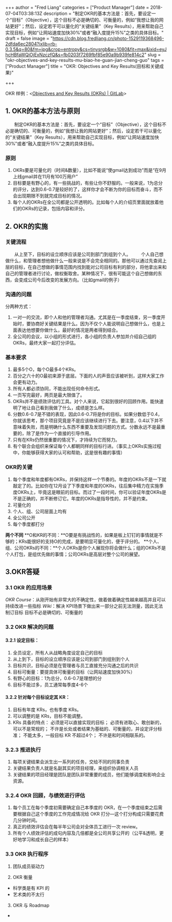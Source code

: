 +++
author = "Fred Liang"
categories = ["Product Manager"]
date = 2018-07-04T03:38:13Z
description = "制定OKR的基本方法是：首先，要设定一个“目标”（Objective），这个目标不必是确切的、可衡量的，例如“我想让我的网站更好”；然后，设定若干可以量化的“关键结果”（Key Results），用来帮助自己实现目标，例如“让网站速度加快30%”或者“融入度提升15%”之类的具体目标。"
draft = false
image = "https://cdn.blog.fredliang.cn/photo-1529119368496-2dfda6ec2804?ixlib=rb-0.3.5&q=80&fm=jpg&crop=entropy&cs=tinysrgb&w=1080&fit=max&ixid=eyJhcHBfaWQiOjExNzczfQ&s=fb0203f7269fbf85e90a9b939fe814c2"
slug = "okr-objectives-and-key-results-mu-biao-he-guan-jian-cheng-guo"
tags = ["Product Manager"]
title = "OKR: Objectives and Key Results(目标和关键成果)"

+++

OKR 样例：<[Objectives and Key Results (OKRs) | GitLab](https://about.gitlab.com/okrs/)>
## 1. OKR的基本方法与原则
　　制定OKR的基本方法是：首先，要设定一个“目标”（Objective），这个目标不必是确切的、可衡量的，例如“我想让我的网站更好”；然后，设定若干可以量化的“关键结果”（Key Results），用来帮助自己实现目标，例如“让网站速度加快30%”或者“融入度提升15%”之类的具体目标。

### 原则

1. OKRs要是可量化的（时间&数量），比如不能说“使gmail达到成功”而是“在9月上线gmail并在11月有100万用户”
2. 目标要是有野心的，有一些挑战的，有些让你不舒服的。一般来说，1为总分的评分，达到0.6-0.7是较好的了，这样你才会不断为你的目标而奋斗，而不会出现期限不到就完成目标的情况。
3. 每个人的OKRs在全公司都是公开透明的。比如每个人的介绍页里面就放着他们的OKRs的记录，包括内容和评分。


## 2. OKR的实施
### 关键流程
　　从上至下，目标的设立顺序应该是公司到部门到组到个人。
　　个人自己想做什么，和管理者想他做什么一般来说是不会完全相同的。那他可以通过先查阅上层的目标，在自己想做的事情范围内找到能对公司目标有利的部分，将他拿出来和自己的管理者进行讨论，做权衡取舍。某种情况下，很有可能这个自己想做的东西，会变成公司今后改变的发展方向。（比如gmail的例子）

### 沟通的问题
分两种方式：
1. 一对一的交流，即个人和他的管理者沟通。尤其是在一季度结束，另一季度开始时，要协商好关键结果是什么。因为不仅个人能说明自己想做什么，也是上面表达他想要你做什么，最好的情况是两者得到结合。
2. 全公司的会议，以小组的形式进行，各小组的负责人参加并介绍自己组的OKRs，最终大家一起打分评估。

### 基本要求
1. 最多5个O，每个O最多4个KRs。
2. 百分之六十的O最初来源于底层。下面的人的声音应该被听到，这样大家工作会更有动力。
3. 所有人都必须协同，不能出现任何命令形式。
4. 一页写完最好，两页是最大限值了。
5. OKRs并不是绩效评估的工具。对个人来说，它起到很好的回顾作用。能快速明了地让自己看到我做了什么，成绩是怎么样。
6. 分数0.6-0.7是不错的表现，因此0.6-0.7将是你的目标。如果分数低于0.4，你就该思考，那个项目究竟是不是应该继续进行下去。要注意，0.4以下并不意味着失败，而是明确什么东西不重要及发现问题的方式。分数永远不是最重要的，除了是作为一个直接的引导作用。
7. 只有在KRs仍然很重要的情况下，才持续为它而努力。
8. 有个联合会组织来保证每个人都朝同样的目标行进。（事实上OKRs实施过程中，你能够获得大家的认可和帮助，这是很有趣的事情）

### OKR的关键
1. 每个季度和年度都有OKRs，并保持这样一个节奏的。年度的OKRs不是一下就敲定了的。比如你在12月设了下季度和年度的OKRs，往后集中精力在实施季度OKRs上，毕竟这是眼前的目标。而过了一段时间，你可以验证年度OKRs是不是正确的，并不断修订它。年度的OKRs是指导性的，并不是约束。
2. 可量化的
3. 个人、组、公司层面上均有
4. 全公司公开
5. 每个季度都打分

**两个不同**
**O和KR的不同：**O要是有挑战性的，如果是板上钉钉的事情就是不够的；KRs能很好的支持O的完成，是要明显可量化的，便于评分的。
**个人、组、公司OKRs的不同：**个人OKRs是你个人展现你将会做什么；组的OKRs不是个人打包，是组优先做的事情；公司OKRs是高层对整个公司的展望。

## 3.OKR答疑

### 3.1 OKR 的应用场景
*OKR Course*：从刚开始有非常大的不确定性，做着做着确定性越来越高并且可以持续改进一些指标
*Wiki*：解决 KPI场景下做出来一部分之前无法测量，因此无法制订目标
目标不必是确切的、可衡量的

### 3.2 OKR 解决的问题
#### 3.2.1 设定目标：
1. 全员设定，所有人从战略角度设定自己的目标
2. 从上到下，目标的设立顺序应该是公司到部门到组别到个人
3. 目标共识，目标必须是在管理者与员工直接充分沟通之后的共识
4. 目标可衡量：要提具体可衡量的目标（让网站速度加快30%）
5. 有野心的目标：1为总分，0.6-0.7是理想的分
6. 目标不能过多，员工通常每季度4-6个

#### 3.2.2 针对每个目标设定其 KR：
1. 目标有年度 KRs，也有季度 KRs。
2. 可以调整的是 KRs，目标不能调整。
3. KRs 具备的特点：
必须是可以直接实现的目标；
必须有进取心、敢创新的，可以不是常规的；
不许是长处或者结果为基础的、可衡量的，并设定评分标准；
不能太多，一般目标 KR 不超过4个；
不许是和时间相联系的。

### 3.2.3 推进执行
1. 每项关键结果会派生出一系列的任务，交给不同的同事负责
2. 关键结果负责人就是名副其实的项目经理，来组织协调相关人员
3. 关键结果的项目经理是团队是团队非常重要的成员，他们能够调度和影响企业资源。

### 3.2.4 OKR 回顾，与绩效进行评估
1. 每个员工在每个季度初需要确定自己本季度的 OKR，在一个季度结束之后需要根据自己这个季度的工作完成情况给 OKR 打分—这个打分构成只需要花费几分钟时间。
2. 真正的绩效评估会在每半年公司会对全体员工进行一次 review。
3. 所有个人绩效评估的成句内容及几倍都是全公司共享公开的（公平&透明，更好地学习和成长自己的样本）

### 3.3 OKR 执行程序
1. 团队成员驱动力

2. OKR 衡量
* 科学类是有 KPI 的
* 艺术类的不太行
3. OKR 与 Roadmap
*

